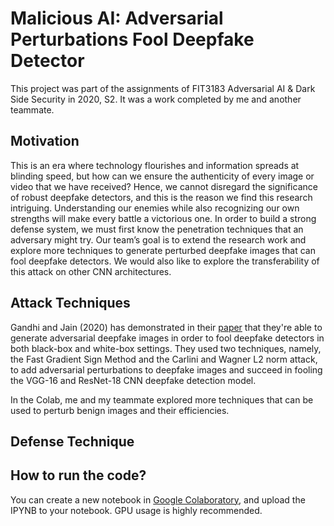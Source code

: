 # Malicious AI: Adversarial Perturbations Fool Deepfake Detector
This project was part of the assignments of FIT3183 Adversarial AI & Dark Side Security in 2020, S2. It was a work completed by me and another teammate. 

## Motivation
This is an era where technology flourishes and information spreads at blinding speed, but how can we ensure the authenticity of every image or video that we have received? Hence, we cannot disregard the significance of robust deepfake detectors, and this is the reason we find this research intriguing. Understanding our enemies while also recognizing our own strengths will make every battle a victorious one. In order to build a strong defense system, we must first know the penetration techniques that an adversary might try. Our team’s goal is to extend the research work and explore more techniques to generate perturbed deepfake images that can fool deepfake detectors. We would also like to explore the transferability of this attack on other CNN architectures. 

## Attack Techniques
Gandhi and Jain (2020) has demonstrated in their [paper](https://arxiv.org/pdf/2003.10596v2.pdf) that they're able to generate adversarial deepfake images in order to fool deepfake detectors in both black-box and white-box settings. They used two techniques, namely, the Fast Gradient Sign Method and the Carlini and Wagner L2 norm attack, to add adversarial perturbations to deepfake images and succeed in fooling the VGG-16 and ResNet-18 CNN deepfake detection model.

In the Colab, me and my teammate explored more techniques that can be used to perturb benign images and their efficiencies.

## Defense Technique

## How to run the code?
You can create a new notebook in [Google Colaboratory](https://colab.research.google.com/), and upload the IPYNB to your notebook. GPU usage is highly recommended.

